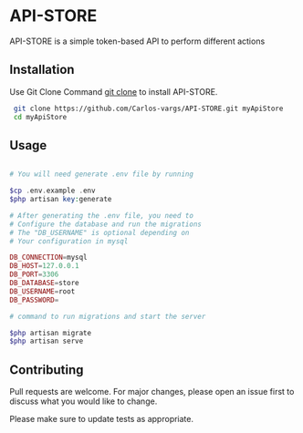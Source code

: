 # API-STORE

API-STORE is a simple token-based API to perform different actions 

## Installation

 Use Git Clone Command [git clone](https://git-scm.com/docs/git-clone) to install API-STORE.

```bash
 git clone https://github.com/Carlos-vargs/API-STORE.git myApiStore
 cd myApiStore
```
## Usage

```php

# You will need generate .env file by running

$cp .env.example .env
$php artisan key:generate

# After generating the .env file, you need to
# Configure the database and run the migrations
# The "DB_USERNAME" is optional depending on 
# Your configuration in mysql

DB_CONNECTION=mysql
DB_HOST=127.0.0.1
DB_PORT=3306
DB_DATABASE=store
DB_USERNAME=root
DB_PASSWORD=

# command to run migrations and start the server

$php artisan migrate
$php artisan serve

```


## Contributing
Pull requests are welcome. For major changes, please open an issue first to discuss what you would like to change.

Please make sure to update tests as appropriate.
